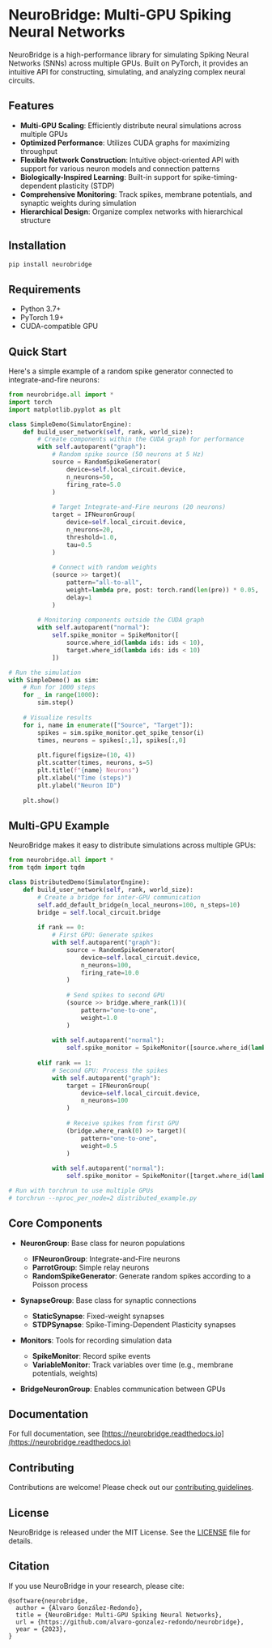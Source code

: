 # NeuroBridge: Multi-GPU Spiking Neural Networks

NeuroBridge is a high-performance library for simulating Spiking Neural Networks (SNNs) across multiple GPUs. Built on PyTorch, it provides an intuitive API for constructing, simulating, and analyzing complex neural circuits.

## Features

- **Multi-GPU Scaling**: Efficiently distribute neural simulations across multiple GPUs
- **Optimized Performance**: Utilizes CUDA graphs for maximizing throughput
- **Flexible Network Construction**: Intuitive object-oriented API with support for various neuron models and connection patterns
- **Biologically-Inspired Learning**: Built-in support for spike-timing-dependent plasticity (STDP)
- **Comprehensive Monitoring**: Track spikes, membrane potentials, and synaptic weights during simulation
- **Hierarchical Design**: Organize complex networks with hierarchical structure

## Installation

```bash
pip install neurobridge
```

## Requirements

- Python 3.7+
- PyTorch 1.9+
- CUDA-compatible GPU

## Quick Start

Here's a simple example of a random spike generator connected to integrate-and-fire neurons:

```python
from neurobridge.all import *
import torch
import matplotlib.pyplot as plt

class SimpleDemo(SimulatorEngine):
    def build_user_network(self, rank, world_size):
        # Create components within the CUDA graph for performance
        with self.autoparent("graph"):
            # Random spike source (50 neurons at 5 Hz)
            source = RandomSpikeGenerator(
                device=self.local_circuit.device,
                n_neurons=50,
                firing_rate=5.0
            )
            
            # Target Integrate-and-Fire neurons (20 neurons)
            target = IFNeuronGroup(
                device=self.local_circuit.device,
                n_neurons=20,
                threshold=1.0,
                tau=0.5
            )
            
            # Connect with random weights
            (source >> target)(
                pattern="all-to-all",
                weight=lambda pre, post: torch.rand(len(pre)) * 0.05,
                delay=1
            )
        
        # Monitoring components outside the CUDA graph
        with self.autoparent("normal"):
            self.spike_monitor = SpikeMonitor([
                source.where_id(lambda ids: ids < 10),
                target.where_id(lambda ids: ids < 10)
            ])

# Run the simulation
with SimpleDemo() as sim:
    # Run for 1000 steps
    for _ in range(1000):
        sim.step()
    
    # Visualize results
    for i, name in enumerate(["Source", "Target"]):
        spikes = sim.spike_monitor.get_spike_tensor(i)
        times, neurons = spikes[:,1], spikes[:,0]
        
        plt.figure(figsize=(10, 4))
        plt.scatter(times, neurons, s=5)
        plt.title(f"{name} Neurons")
        plt.xlabel("Time (steps)")
        plt.ylabel("Neuron ID")
    
    plt.show()
```

## Multi-GPU Example

NeuroBridge makes it easy to distribute simulations across multiple GPUs:

```python
from neurobridge.all import *
from tqdm import tqdm

class DistributedDemo(SimulatorEngine):
    def build_user_network(self, rank, world_size):
        # Create a bridge for inter-GPU communication
        self.add_default_bridge(n_local_neurons=100, n_steps=10)
        bridge = self.local_circuit.bridge
        
        if rank == 0:
            # First GPU: Generate spikes
            with self.autoparent("graph"):
                source = RandomSpikeGenerator(
                    device=self.local_circuit.device,
                    n_neurons=100,
                    firing_rate=10.0
                )
                
                # Send spikes to second GPU
                (source >> bridge.where_rank(1))(
                    pattern="one-to-one",
                    weight=1.0
                )
                
            with self.autoparent("normal"):
                self.spike_monitor = SpikeMonitor([source.where_id(lambda ids: ids < 20)])
                
        elif rank == 1:
            # Second GPU: Process the spikes
            with self.autoparent("graph"):
                target = IFNeuronGroup(
                    device=self.local_circuit.device,
                    n_neurons=100
                )
                
                # Receive spikes from first GPU
                (bridge.where_rank(0) >> target)(
                    pattern="one-to-one",
                    weight=0.5
                )
                
            with self.autoparent("normal"):
                self.spike_monitor = SpikeMonitor([target.where_id(lambda ids: ids < 20)])

# Run with torchrun to use multiple GPUs
# torchrun --nproc_per_node=2 distributed_example.py
```

## Core Components

- **NeuronGroup**: Base class for neuron populations
  - **IFNeuronGroup**: Integrate-and-Fire neurons
  - **ParrotGroup**: Simple relay neurons
  - **RandomSpikeGenerator**: Generate random spikes according to a Poisson process
  
- **SynapseGroup**: Base class for synaptic connections
  - **StaticSynapse**: Fixed-weight synapses
  - **STDPSynapse**: Spike-Timing-Dependent Plasticity synapses
  
- **Monitors**: Tools for recording simulation data
  - **SpikeMonitor**: Record spike events
  - **VariableMonitor**: Track variables over time (e.g., membrane potentials, weights)
  
- **BridgeNeuronGroup**: Enables communication between GPUs

## Documentation

For full documentation, see [https://neurobridge.readthedocs.io](https://neurobridge.readthedocs.io)

## Contributing

Contributions are welcome! Please check out our [contributing guidelines](CONTRIBUTING.md).

## License

NeuroBridge is released under the MIT License. See the [LICENSE](LICENSE) file for details.

## Citation

If you use NeuroBridge in your research, please cite:

```
@software{neurobridge,
  author = {Álvaro González-Redondo},
  title = {NeuroBridge: Multi-GPU Spiking Neural Networks},
  url = {https://github.com/alvaro-gonzalez-redondo/neurobridge},
  year = {2023},
}
```